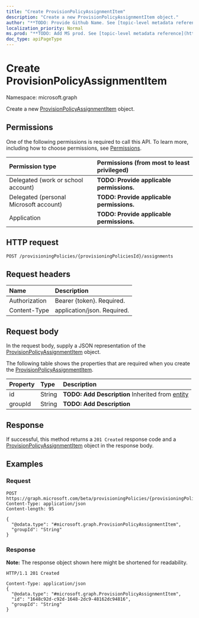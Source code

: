 ```yaml
---
title: "Create ProvisionPolicyAssignmentItem"
description: "Create a new ProvisionPolicyAssignmentItem object."
author: "**TODO: Provide Github Name. See [topic-level metadata reference](https://msgo.azurewebsites.net/add/document/guidelines/metadata.html#topic-level-metadata)**"
localization_priority: Normal
ms.prod: "**TODO: Add MS prod. See [topic-level metadata reference](https://msgo.azurewebsites.net/add/document/guidelines/metadata.html#topic-level-metadata)**"
doc_type: apiPageType
---
```


# Create ProvisionPolicyAssignmentItem
Namespace: microsoft.graph

Create a new [ProvisionPolicyAssignmentItem](../resources/provisionpolicyassignmentitem.md) object.

## Permissions
One of the following permissions is required to call this API. To learn more, including how to choose permissions, see [Permissions](/graph/permissions-reference).

|Permission type|Permissions (from most to least privileged)|
|:---|:---|
|Delegated (work or school account)|**TODO: Provide applicable permissions.**|
|Delegated (personal Microsoft account)|**TODO: Provide applicable permissions.**|
|Application|**TODO: Provide applicable permissions.**|

## HTTP request

<!-- {
  "blockType": "ignored"
}
-->
``` http
POST /provisioningPolicies/{provisioningPoliciesId}/assignments
```

## Request headers
|Name|Description|
|:---|:---|
|Authorization|Bearer {token}. Required.|
|Content-Type|application/json. Required.|

## Request body
In the request body, supply a JSON representation of the [ProvisionPolicyAssignmentItem](../resources/provisionpolicyassignmentitem.md) object.

The following table shows the properties that are required when you create the [ProvisionPolicyAssignmentItem](../resources/provisionpolicyassignmentitem.md).

|Property|Type|Description|
|:---|:---|:---|
|id|String|**TODO: Add Description** Inherited from [entity](../resources/entity.md)|
|groupId|String|**TODO: Add Description**|



## Response

If successful, this method returns a `201 Created` response code and a [ProvisionPolicyAssignmentItem](../resources/provisionpolicyassignmentitem.md) object in the response body.

## Examples

### Request
<!-- {
  "blockType": "request",
  "name": "create_provisionpolicyassignmentitem_from_"
}
-->
``` http
POST https://graph.microsoft.com/beta/provisioningPolicies/{provisioningPoliciesId}/assignments
Content-Type: application/json
Content-length: 95

{
  "@odata.type": "#microsoft.graph.ProvisionPolicyAssignmentItem",
  "groupId": "String"
}
```


### Response
**Note:** The response object shown here might be shortened for readability.
<!-- {
  "blockType": "response",
  "truncated": true,
  "@odata.type": "microsoft.graph.ProvisionPolicyAssignmentItem"
}
-->
``` http
HTTP/1.1 201 Created

Content-Type: application/json
{
  "@odata.type": "#microsoft.graph.ProvisionPolicyAssignmentItem",
  "id": "1648c92d-c92d-1648-2dc9-48162dc94816",
  "groupId": "String"
}
```

